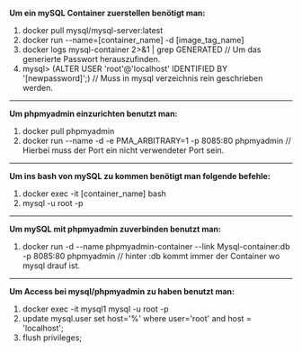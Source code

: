 **Um ein mySQL Container zuerstellen benötigt man:**
1. docker pull mysql/mysql-server:latest
2. docker run --name=[container_name] -d [image_tag_name]
3. docker logs mysql-container 2>&1 | grep GENERATED // Um das generierte Passwort herauszufinden.
4. mysql> (ALTER USER 'root'@'localhost' IDENTIFIED BY '[newpassword]';) // Muss in mysql verzeichnis rein geschrieben werden.
_________________________________________________________________________________________________________________________________
**Um phpmyadmin einzurichten benutzt man:**
1. docker pull phpmyadmin
2. docker run --name  -d -e PMA_ARBITRARY=1 -p 8085:80 phpmyadmin // Hierbei muss der Port ein nicht verwendeter Port sein.
_________________________________________________________________________________________________________________________________
**Um ins bash von mySQL zu kommen benötigt man folgende befehle:**
1. docker exec -it [container_name] bash
2. mysql -u root -p
_________________________________________________________________________________________________________________________________
**Um mySQL mit phpmyadmin zuverbinden benutzt man:**
1. docker run -d --name phpmyadmin-container --link Mysql-container:db -p 8085:80 phpmyadmin // hinter :db kommt immer der Container wo mysql drauf ist.
_________________________________________________________________________________________________________________________________
**Um Access bei mysql/phpmyadmin zu haben benutzt man:**
1. docker exec -it mysql1 mysql -u root -p
2. update mysql.user set host='%' where user='root' and host = 'localhost';
3. flush privileges;
